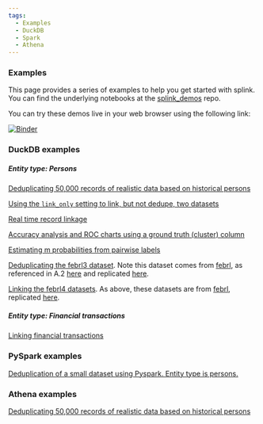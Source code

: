 ```yaml
---
tags:
  - Examples
  - DuckDB
  - Spark
  - Athena
---
```


### Examples

This page provides a series of examples to help you get started with splink. You can find the underlying notebooks at the [splink_demos](https://github.com/moj-analytical-services/splink_demos) repo.

You can try these demos live in your web browser using the following link:

[![Binder](https://mybinder.org/badge.svg)](https://mybinder.org/v2/gh/moj-analytical-services/splink_demos/master?urlpath=lab)

### DuckDB examples

##### Entity type: Persons

[Deduplicating 50,000 records of realistic data based on historical persons](./demos/example_deduplicate_50k_synthetic.ipynb)

[Using the `link_only` setting to link, but not dedupe, two datasets](./demos/example_link_only.ipynb)

[Real time record linkage](./demos/example_real_time_record_linkage.ipynb)

[Accuracy analysis and ROC charts using a ground truth (cluster) column](./demos/example_accuracy_analysis_from_labels_column.ipynb)

[Estimating m probabilities from pairwise labels](./demos/example_pairwise_labels.ipynb)

[Deduplicating the febrl3 dataset](./demos/example_febrl3.ipynb). Note this dataset comes from [febrl](http://users.cecs.anu.edu.au/~Peter.Christen/Febrl/febrl-0.3/febrldoc-0.3/manual.html), as referenced in A.2 [here](https://arxiv.org/pdf/2008.04443.pdf) and replicated [here](https://recordlinkage.readthedocs.io/en/latest/ref-datasets.html).

[Linking the febrl4 datasets](./demos/example_febrl4.ipynb). As above, these datasets are from [febrl](http://users.cecs.anu.edu.au/~Peter.Christen/Febrl/febrl-0.3/febrldoc-0.3/manual.html), replicated [here](https://recordlinkage.readthedocs.io/en/latest/ref-datasets.html).

##### Entity type: Financial transactions

[Linking financial transactions](./demos/example_transactions.ipynb)


### PySpark examples

[Deduplication of a small dataset using Pyspark. Entity type is persons.](./demos/example_simple_pyspark.ipynb)

### Athena examples

[Deduplicating 50,000 records of realistic data based on historical persons](./demos/athena_deduplicate_50k_synthetic.ipynb)